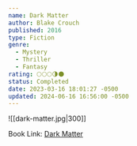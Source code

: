 ```yaml
---
name: Dark Matter
author: Blake Crouch
published: 2016
type: Fiction
genre:
  - Mystery
  - Thriller
  - Fantasy
rating: 🌕🌕🌕🌗🌑
status: Completed
date: 2023-03-16 18:01:27 -0500
updated: 2024-06-16 16:56:00 -0500
---
```


![[dark-matter.jpg|300]]

Book Link: [Dark Matter](https://www.goodreads.com/en/book/show/27833670)
